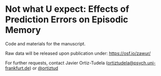 # Not what U expect: Effects of Prediction Errors on Episodic Memory

Code and materials for the manuscript.

Raw data will be released upon publication under: https://osf.io/zawur/

For further requests, contact Javier Ortiz-Tudela (ortiztudela@psych.uni-frankfurt.de) or
[@ortiztud](https://github.com/ortiztud/)